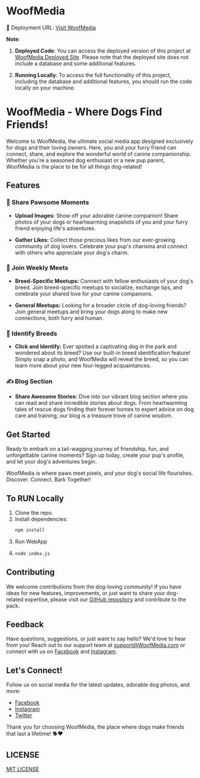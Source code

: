 # WoofMedia

🚀 Deployment URL: [Visit WoofMedia](https://WoofMedia.onrender.com)


**Note**:
1. **Deployed Code**: You can access the deployed version of this project at [WoofMedia Deployed Site](https://github.com/aditya292002/WoofMedia/tree/main). Please note that the deployed site does not include a database and some additional features.

2. **Running Locally**: To access the full functionality of this project, including the database and additional features, you should run the code locally on your machine.

# WoofMedia - Where Dogs Find Friends!

Welcome to WoofMedia, the ultimate social media app designed exclusively for dogs and their loving owners. Here, you and your furry friend can connect, share, and explore the wonderful world of canine companionship. Whether you're a seasoned dog enthusiast or a new pup parent, WoofMedia is the place to be for all things dog-related!

## Features

### 📸 Share Pawsome Moments

- **Upload Images:** Show off your adorable canine companion! Share photos of your dogs or heartwarming snapshots of you and your furry friend enjoying life's adventures.

- **Gather Likes:** Collect those precious likes from our ever-growing community of dog lovers. Celebrate your pup's charisma and connect with others who appreciate your dog's charm.

### 🐾 Join Weekly Meets

- **Breed-Specific Meetups:** Connect with fellow enthusiasts of your dog's breed. Join breed-specific meetups to socialize, exchange tips, and celebrate your shared love for your canine companions.

- **General Meetups:** Looking for a broader circle of dog-loving friends? Join general meetups and bring your dogs along to make new connections, both furry and human.

### 🐶 Identify Breeds

- **Click and Identify:** Ever spotted a captivating dog in the park and wondered about its breed? Use our built-in breed identification feature! Simply snap a photo, and WoofMedia will reveal the breed, so you can learn more about your new four-legged acquaintances.

### ✍️ Blog Section

- **Share Awesome Stories:** Dive into our vibrant blog section where you can read and share incredible stories about dogs. From heartwarming tales of rescue dogs finding their forever homes to expert advice on dog care and training, our blog is a treasure trove of canine wisdom.


## Get Started
Ready to embark on a tail-wagging journey of friendship, fun, and unforgettable canine moments? Sign up today, create your pup's profile, and let your dog's adventures begin. 

WoofMedia is where paws meet pixels, and your dog's social life flourishes. Discover. Connect. Bark Together!

## To RUN Locally 
1. Clone the repo.
1. Install dependencies:
   ```bash
   npm install
2. Run WebApp
3.   ```bash
     node index.js


## Contributing

We welcome contributions from the dog-loving community! If you have ideas for new features, improvements, or just want to share your dog-related expertise, please visit our [GitHub repository](https://github.com/WoofMedia/WoofMedia) and contribute to the pack.

## Feedback

Have questions, suggestions, or just want to say hello? We'd love to hear from you! Reach out to our support team at [support@WoofMedia.com](mailto:keshariaditya90@gmail.com) or connect with us on [Facebook](https://www.facebook.com/WoofMedia) and [Instagram](https://www.instagram.com/WoofMedia).

## Let's Connect!

Follow us on social media for the latest updates, adorable dog photos, and more:

- [Facebook](https://www.facebook.com/WoofMedia)
- [Instagram](https://www.instagram.com/WoofMedia)
- [Twitter](https://twitter.com/WoofMedia)

Thank you for choosing WoofMedia, the place where dogs make friends that last a lifetime! 🐕❤️


## LICENSE
[MIT LICENSE](LICENSE)
